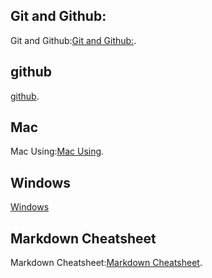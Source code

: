 ## Git and Github:
Git and Github:[Git and Github:](https://github.com/GlennOu66304/Data-Sciences-in-R/blob/R-Learning/3.github_Using/Folder%20and%20file.md).  
## github
[github](https://github.com/GlennOu66304/Data-Sciences-in-R/blob/R-Learning/3.github_Using/github.md).   

## Mac
Mac Using:[Mac Using](https://github.com/GlennOu66304/Data-Sciences-in-R/blob/R-Learning/3.github_Using/Mac%20Using.md).   

## Windows
[Windows](https://github.com/GlennOu66304/Data-Sciences-in-R/blob/R-Learning/3.github_Using/Windows.md)

## Markdown Cheatsheet
Markdown Cheatsheet:[Markdown Cheatsheet](https://github.com/GlennOu66304/Data-Sciences-in-R/blob/R-Learning/3.github_Using/Markdown%20Cheatsheet.md).  

